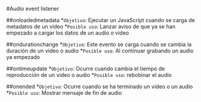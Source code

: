 #Audio event listener

##onloadedmetadata
*`Objetivo`: Ejecutar un JavaScript cuando se carga de metadatos de un vídeo
*`Posible uso`: Lanzar aviso de que ya se han empezado a cargar los datos de un audio o video

##ondurationchange
*`Objetivo`: Este evento se carga cuando se cambia la duración de un video o audio
*`Posible uso`: Al continuar grabando un audio ya empezado

##ontimeupdate
*`Objetivo`: Ocurre cuando cambia el tiempo de reproducción de un video o audio
*`Posible uso`: rebobinar el audio

##onended
*`Objetivo`: Ocurre cuando se ha terminado un video o un audio
*`Posible uso`: Mostrar mensaje de fin de audio